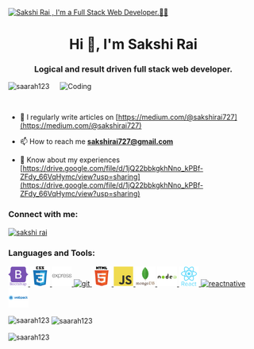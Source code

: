 [![Sakshi Rai , I'm a Full Stack Web Developer.🧑‍💻](https://pimp-my-readme.webapp.io/pimp-my-readme/wavy-banner?subtitle=I%27m%20a%20Full%20Stack%20Web%20Developer.%F0%9F%A7%91%E2%80%8D%F0%9F%92%BB&title=Sakshi%20Rai%20)](https://sakshirai.com)
<h1 align="center">Hi 👋, I'm Sakshi Rai</h1>
<h3 align="center">Logical and result driven full stack web developer.</h3>
<img align="right" alt="Coding" width="400" src="https://www.marketingsoftware.com.au/wp-content/uploads/2019/08/Vector-woman-table.png"

<p align="left"> <img src="https://komarev.com/ghpvc/?username=saarah123&label=Profile%20views&color=0e75b6&style=flat" alt="saarah123" /> </p>

<p align="left"> <a href="https://twitter.com/" target="blank"><img src="https://img.shields.io/twitter/follow/?logo=twitter&style=for-the-badge" alt="" /></a> </p>

- 📝 I regularly write articles on [https://medium.com/@sakshirai727](https://medium.com/@sakshirai727)

- 📫 How to reach me **sakshirai727@gmail.com**

- 📄 Know about my experiences [https://drive.google.com/file/d/1jQ22bbkgkhNno_kPBf-ZFdy_66VqHymc/view?usp=sharing](https://drive.google.com/file/d/1jQ22bbkgkhNno_kPBf-ZFdy_66VqHymc/view?usp=sharing)

<h3 align="left">Connect with me:</h3>
<p align="left">
<a href="https://linkedin.com/in/sakshi rai" target="blank"><img align="center" src="https://raw.githubusercontent.com/rahuldkjain/github-profile-readme-generator/master/src/images/icons/Social/linked-in-alt.svg" alt="sakshi rai" height="30" width="40" /></a>
</p>

<h3 align="left">Languages and Tools:</h3>
<p align="left"> <a href="https://getbootstrap.com" target="_blank" rel="noreferrer"> <img src="https://raw.githubusercontent.com/devicons/devicon/master/icons/bootstrap/bootstrap-plain-wordmark.svg" alt="bootstrap" width="40" height="40"/> </a> <a href="https://www.w3schools.com/css/" target="_blank" rel="noreferrer"> <img src="https://raw.githubusercontent.com/devicons/devicon/master/icons/css3/css3-original-wordmark.svg" alt="css3" width="40" height="40"/> </a> <a href="https://expressjs.com" target="_blank" rel="noreferrer"> <img src="https://raw.githubusercontent.com/devicons/devicon/master/icons/express/express-original-wordmark.svg" alt="express" width="40" height="40"/> </a> <a href="https://git-scm.com/" target="_blank" rel="noreferrer"> <img src="https://www.vectorlogo.zone/logos/git-scm/git-scm-icon.svg" alt="git" width="40" height="40"/> </a> <a href="https://www.w3.org/html/" target="_blank" rel="noreferrer"> <img src="https://raw.githubusercontent.com/devicons/devicon/master/icons/html5/html5-original-wordmark.svg" alt="html5" width="40" height="40"/> </a> <a href="https://developer.mozilla.org/en-US/docs/Web/JavaScript" target="_blank" rel="noreferrer"> <img src="https://raw.githubusercontent.com/devicons/devicon/master/icons/javascript/javascript-original.svg" alt="javascript" width="40" height="40"/> </a> <a href="https://www.mongodb.com/" target="_blank" rel="noreferrer"> <img src="https://raw.githubusercontent.com/devicons/devicon/master/icons/mongodb/mongodb-original-wordmark.svg" alt="mongodb" width="40" height="40"/> </a> <a href="https://nodejs.org" target="_blank" rel="noreferrer"> <img src="https://raw.githubusercontent.com/devicons/devicon/master/icons/nodejs/nodejs-original-wordmark.svg" alt="nodejs" width="40" height="40"/> </a> <a href="https://reactjs.org/" target="_blank" rel="noreferrer"> <img src="https://raw.githubusercontent.com/devicons/devicon/master/icons/react/react-original-wordmark.svg" alt="react" width="40" height="40"/> </a> <a href="https://reactnative.dev/" target="_blank" rel="noreferrer"> <img src="https://reactnative.dev/img/header_logo.svg" alt="reactnative" width="40" height="40"/> </a> <a href="https://webpack.js.org" target="_blank" rel="noreferrer"> <img src="https://raw.githubusercontent.com/devicons/devicon/d00d0969292a6569d45b06d3f350f463a0107b0d/icons/webpack/webpack-original-wordmark.svg" alt="webpack" width="40" height="40"/> </a> </p>

<p><img align="left" src="https://github-readme-stats.vercel.app/api/top-langs?username=saarah123&show_icons=true&locale=en&layout=compact" alt="saarah123" /></p>

<p>&nbsp;<img align="center" src="https://github-readme-stats.vercel.app/api?username=saarah123&show_icons=true&locale=en" alt="saarah123" /></p>

<p><img align="center" src="https://github-readme-streak-stats.herokuapp.com/?user=saarah123&" alt="saarah123" /></p>
